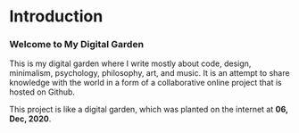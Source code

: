 # Introduction

### Welcome to My Digital Garden

This is my digital garden where I write mostly about code, design, minimalism, psychology, philosophy, art, and music. It is an attempt to share knowledge with the world in a form of a collaborative online project that is hosted on Github.

This project is like a digital garden, which was planted on the internet at **06, Dec, 2020**.